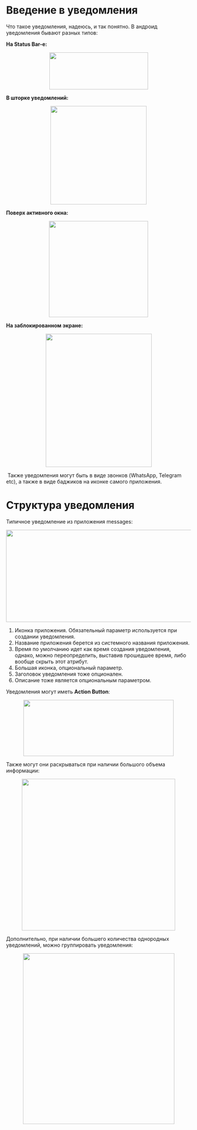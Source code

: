<h1>Введение в уведомления</h1>

<p>Что такое уведомления, надеюсь, и так понятно. В андроид уведомления бывают разных типов:</p>

<p><strong>На Status Bar-e:</strong></p>

<p style="text-align: center;"><img alt="" height="101" name="image.png" src="https://ucarecdn.com/7ce253a4-c155-4ab4-839a-18f7d2717415/" width="269"></p>

<p><strong>В шторке уведомлений:</strong> </p>

<p style="text-align: center;"><img alt="" height="268" name="image.png" src="https://ucarecdn.com/ec83fbe9-d25a-480b-a3f1-7e64dae747c5/" width="262"></p>

<p><strong>Поверх активного окна:</strong></p>

<p style="text-align: center;"><img alt="" height="262" name="image.png" src="https://ucarecdn.com/3f531c85-f10e-42c8-99fc-89dada4242f8/" width="270"></p>

<p><strong>На заблокированном экране:</strong> </p>

<p style="text-align: center;"><img alt="" height="363" name="image.png" src="https://ucarecdn.com/75d4c75e-bd23-487d-bcd7-c940528b9cbf/" width="289"></p>

<p> Также уведомления могут быть в виде звонков (WhatsApp, Telegram etc), а также в виде баджиков на иконке самого приложения. </p>



<h1>Структура уведомления</h1>

<p>Типичное уведомление из приложения messages:</p>

<p style="text-align: center;"><img alt="" height="251" name="image.png" src="https://ucarecdn.com/31374951-effe-475b-94d8-41122e21acb1/" width="862"></p>

<ol>
	<li>Иконка приложения. Обязательный параметр используется при создании уведомления. </li>
	<li>Название приложения берется из системного названия приложения.</li>
	<li>Время по умолчанию идет как время создания уведомления, однако, можно переопределить, выставив прошедшее время, либо вообще скрыть этот атрибут.</li>
	<li>Большая иконка, опциональный параметр.</li>
	<li>Заголовок уведомления тоже опционален.</li>
	<li>Описание тоже является опциональным параметром.</li>
</ol>

<p>Уведомления могут иметь <strong>Action Button</strong>:</p>

<p style="text-align: center;"><img alt="" height="153" name="image.png" src="https://ucarecdn.com/32b89709-a8aa-493f-905b-aa25e6c27bdc/" width="410"></p>

<p>Также могут они раскрываться при наличии большого объема информации:</p>

<p style="text-align: center;"><img alt="" height="413" name="image.png" src="https://ucarecdn.com/717d54f3-3d17-484d-ac7f-3654ac5926ab/" width="418"></p>

<p>Дополнительно, при наличии большего количества однородных уведомлений, можно группировать уведомления:</p>

<p style="text-align: center;"><img alt="" height="465" name="image.png" src="https://ucarecdn.com/a68d926e-38f9-4bc6-bfbf-88c2990c3ce6/" width="413"></p>




